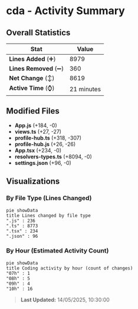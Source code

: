 # cda - Activity Summary 

## Overall Statistics

| Stat                   | Value                                                             |
| ---------------------- | ----------------------------------------------------------------- |
| **Lines Added** (➕)   | 8979                                          |
| **Lines Removed** (➖) | 360                                        |
| **Net Change** (↕)    | 8619                |
| **Active Time** (⌚)   | 21 minutes |


## Modified Files
- **App.js** (+184, -0)
- **views.ts** (+27, -27)
- **profile-hub.ts** (+318, -307)
- **profile-hub.js** (+26, -26)
- **App.tsx** (+234, -0)
- **resolvers-types.ts** (+8094, -0)
- **settings.json** (+96, -0)

## Visualizations

### By File Type (Lines Changed)

```mermaid
pie showData
title Lines changed by file type
".js" : 236
".ts" : 8773
".tsx" : 234
".json" : 96
```

### By Hour (Estimated Activity Count)

```mermaid
pie showData
title Coding activity by hour (count of changes)
"07h" : 1
"08h" : 5
"09h" : 4
"10h" : 16
```


> **Last Updated:** 14/05/2025, 10:30:00